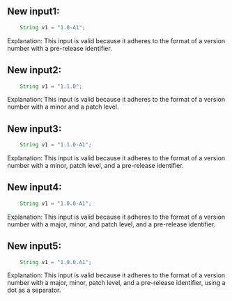 ## New input1:
```java
    String v1 = "1.0-A1";
```
Explanation: This input is valid because it adheres to the format of a version number with a pre-release identifier.

## New input2:
```java
    String v1 = "1.1.0";
```
Explanation: This input is valid because it adheres to the format of a version number with a minor and a patch level.

## New input3:
```java
    String v1 = "1.1.0-A1";
```
Explanation: This input is valid because it adheres to the format of a version number with a minor, patch level, and a pre-release identifier.

## New input4:
```java
    String v1 = "1.0.0-A1";
```
Explanation: This input is valid because it adheres to the format of a version number with a major, minor, and patch level, and a pre-release identifier.

## New input5:
```java
    String v1 = "1.0.0.A1";
```
Explanation: This input is valid because it adheres to the format of a version number with a major, minor, patch level, and a pre-release identifier, using a dot as a separator.

